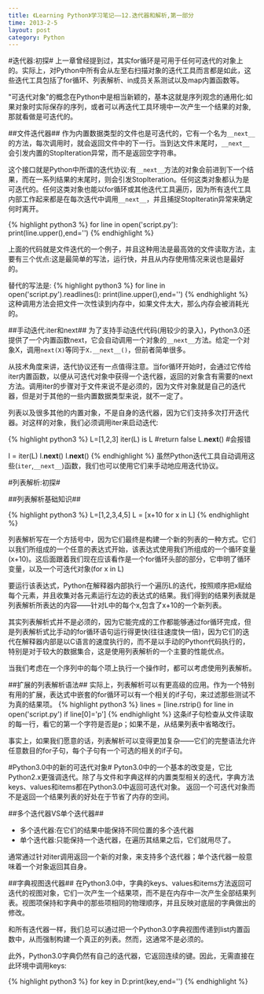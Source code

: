 ```yaml
---
title: 《Learning Python》学习笔记——12.迭代器和解析,第一部分
time: 2013-2-5
layout: post
category: Python
---
```


#迭代器:初探#
上一章曾经提到过，其实for循环是可用于任何可迭代的对象上的。实际上，对Python中所有会从左至右扫描对象的迭代工具而言都是如此，这些迭代工具包括了for循环、列表解析、in成员关系测试以及map内置函数等。

"可迭代对象"的概念在Python中是相当新颖的，基本这就是序列观念的通用化:如果对象时实际保存的序列，或者可以再迭代工具环境中一次产生一个结果的对象,那就看做是可迭代的。

##文件迭代器##
作为内置数据类型的文件也是可迭代的，它有一个名为`__next__`的方法，每次调用时，就会返回文件中的下一行。当到达文件末尾时，`__next__`会引发内置的StopIteration异常，而不是返回空字符串。

这个接口就是Python中所谓的迭代协议:有`__next__`方法的对象会前进到下一个结果，而在一系列结果的末尾时，则会引发StopIteration。任何这类对象都认为是可迭代的。任何这类对象也能以for循环或其他迭代工具遍历，因为所有迭代工具内部工作起来都是在每次迭代中调用`__next__`，并且捕捉StopIteratin异常来确定何时离开。

{% highlight python3 %}
for line in open('script.py'):
	print(line.upper(),end='')
{% endhighlight %}

上面的代码就是文件迭代的一个例子，并且这种用法是最高效的文件读取方法，主要有三个优点:这是最简单的写法，运行快，并且从内存使用情况来说也是最好的。

替代的写法是:
{% highlight python3 %}
for line in open('script.py').readlines():
	print(line.upper(),end='')
{% endhighlight %}
这种调用方法会把文件一次性读到内存中，如果文件太大，那么内存会被消耗光的。

##手动迭代:iter和next##
为了支持手动迭代代码(用较少的录入)，Python3.0还提供了一个内置函数next，它会自动调用一个对象的`__next__`方法。给定一个对象X，调用`next(X)`等同于`X.__next__()`，但前者简单很多。

从技术角度来讲，迭代协议还有一点值得注意。当for循环开始时，会通过它传给iter内置函数，以便从可迭代对象中获得一个迭代器，返回的对象含有需要的next方法。调用iter的步骤对于文件来说不是必须的，因为文件对象就是自己的迭代器，但是对于其他的一些内置数据类型来说，就不一定了。

列表以及很多其他的内置对象，不是自身的迭代器，因为它们支持多次打开迭代器。对这样的对象，我们必须调用iter来启动迭代:

{% highlight python3 %}
L=[1,2,3]
iter(L) is L	#return false
L.__next__()	#会报错

I = iter(L)
I.__next__()
I.__next__()
{% endhighlight %}
虽然Python迭代工具自动调用这些(`iter`,`__next__`)函数，我们也可以使用它们来手动地应用迭代协议。

#列表解析:初探#

##列表解析基础知识##

{% highlight python3 %}
L=[1,2,3,4,5]
L = [x+10 for x in L]
{% endhighlight %}

列表解析写在一个方括号中，因为它们最终是构建一个新的列表的一种方式。它们以我们所组成的一个任意的表达式开始，该表达式使用我们所组成的一个循环变量(x+10)。这后面跟着我们现在应该看作是一个for循环头部的部分，它申明了循环变量，以及一个可迭代对象(for x in L)

要运行该表达式，Python在解释器内部执行一个遍历L的迭代，按照顺序把x赋给每个元素，并且收集对各元素运行左边的表达式的结果。我们得到的结果列表就是列表解析所表达的内容——针对L中的每个x,包含了x+10的一个新列表。

其实列表解析式并不是必须的，因为它能完成的工作都能够通过for循环完成，但是列表解析式比手动的for循环语句运行得更快(往往速度快一倍)，因为它们的迭代在解释器内部是以C语言的速度执行的，而不是以手动的Python代码执行的，特别是对于较大的数据集合，这是使用列表解析的一个主要的性能优点。

当我们考虑在一个序列中的每个项上执行一个操作时，都可以考虑使用列表解析。


##扩展的列表解析语法##
实际上，列表解析可以有更高级的应用。作为一个特别有用的扩展，表达式中嵌套的for循环可以有一个相关的if子句，来过滤那些测试不为真的结果项。
{% highlight python3 %}
lines = [line.rstrip() for line in open('script.py') if line[0]='p']
{% endhighlight %}
这条if子句检查从文件读取的每一行，看它的第一个字符是否是p；如果不是，从结果列表中省略改行。

事实上，如果我们愿意的话，列表解析可以变得更加复杂——它们的完整语法允许任意数目的for子句，每个子句有一个可选的相关的if子句。

#Python3.0中的新的可迭代对象#
Pyton3.0中的一个基本的改变是，它比Python2.x更强调迭代。除了与文件和字典这样的内置类型相关的迭代，字典方法keys、values和items都在Python3.0中返回可迭代对象。
返回一个可迭代对象而不是返回一个结果列表的好处在于节省了内存的空间。

##多个迭代器VS单个迭代器##
- 多个迭代器:在它们的结果中能保持不同位置的多个迭代器
- 单个迭代器:只能保持一个迭代器，在遍历其结果之后，它们就用尽了。

通常通过针对iter调用返回一个新的对象，来支持多个迭代器；单个迭代器一般意味着一个对象返回其自身。

##字典视图迭代器##
在Python3.0中，字典的keys、values和items方法返回可迭代的视图对象，它们一次产生一个结果项，而不是在内存中一次产生全部结果列表。视图项保持和字典中的那些项相同的物理顺序，并且反映对底层的字典做出的修改。

和所有迭代器一样，我们总可以通过把一个Python3.0字典视图传递到list内置函数中，从而强制构建一个真正的列表。然而，这通常不是必须的。

此外，Python3.0字典仍然有自己的迭代器，它返回连续的键。因此，无需直接在此环境中调用keys:

{% highlight python3 %}
for key in D:print(key,end='')
{% endhighlight %}
